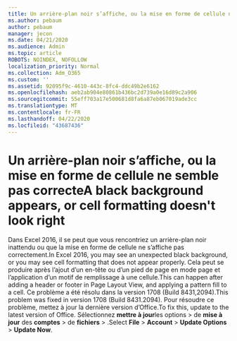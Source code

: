 ```yaml
---
title: Un arrière-plan noir s’affiche, ou la mise en forme de cellule ne semble pas correcte
ms.author: pebaum
author: pebaum
manager: jecon
ms.date: 04/21/2020
ms.audience: Admin
ms.topic: article
ROBOTS: NOINDEX, NOFOLLOW
localization_priority: Normal
ms.collection: Adm_O365
ms.custom: ''
ms.assetid: 92095f9c-4610-443c-8fc4-ddc49b2e6162
ms.openlocfilehash: aeb2ab904e80861b436bc2d739a0e16d89c2a906
ms.sourcegitcommit: 55eff703a17e500681d8fa6a87eb067019ade3cc
ms.translationtype: MT
ms.contentlocale: fr-FR
ms.lasthandoff: 04/22/2020
ms.locfileid: "43687436"
---
```

# <a name="a-black-background-appears-or-cell-formatting-doesnt-look-right"></a><span data-ttu-id="21dae-102">Un arrière-plan noir s’affiche, ou la mise en forme de cellule ne semble pas correcte</span><span class="sxs-lookup"><span data-stu-id="21dae-102">A black background appears, or cell formatting doesn't look right</span></span>

<span data-ttu-id="21dae-103">Dans Excel 2016, il se peut que vous rencontriez un arrière-plan noir inattendu ou que la mise en forme de cellule ne s’affiche pas correctement.</span><span class="sxs-lookup"><span data-stu-id="21dae-103">In Excel 2016, you may see an unexpected black background, or you may see cell formatting that does not appear properly.</span></span> <span data-ttu-id="21dae-104">Cela peut se produire après l’ajout d’un en-tête ou d’un pied de page en mode page et l’application d’un motif de remplissage à une cellule.</span><span class="sxs-lookup"><span data-stu-id="21dae-104">This can happen after adding a header or footer in Page Layout View, and applying a pattern fill to a cell.</span></span> <span data-ttu-id="21dae-105">Ce problème a été résolu dans la version 1708 (Build 8431,2094).</span><span class="sxs-lookup"><span data-stu-id="21dae-105">This problem was fixed in version 1708 (Build 8431.2094).</span></span> <span data-ttu-id="21dae-106">Pour résoudre ce problème, mettez à jour la dernière version d’Office.</span><span class="sxs-lookup"><span data-stu-id="21dae-106">To fix this, update to the latest version of Office.</span></span> <span data-ttu-id="21dae-107">Sélectionnez **mettre à jour**les options \> de **mise à jour** des **comptes** \> de **fichiers** \> .</span><span class="sxs-lookup"><span data-stu-id="21dae-107">Select **File** \> **Account** \> **Update Options** \> **Update Now**.</span></span>
  

